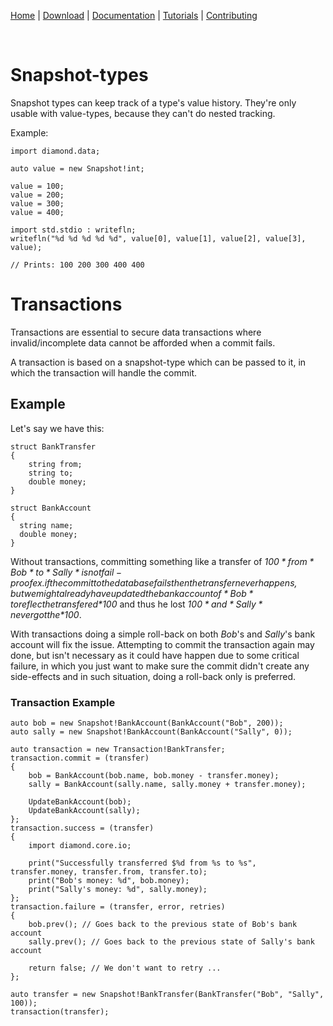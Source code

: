 [Home](https://diamondmvc.github.io/Diamond/) | [Download](https://diamondmvc.github.io/Diamond/download) | [Documentation](https://diamondmvc.github.io/Diamond/docs) | [Tutorials](https://diamondmvc.github.io/Diamond/tutorials) | [Contributing](https://diamondmvc.github.io/Diamond/contributing)

<br>

# Snapshot-types

Snapshot types can keep track of a type's value history. They're only usable with value-types, because they can't do nested tracking.

Example:
```
import diamond.data;

auto value = new Snapshot!int;

value = 100;
value = 200;
value = 300;
value = 400;

import std.stdio : writefln;
writefln("%d %d %d %d %d", value[0], value[1], value[2], value[3], value);

// Prints: 100 200 300 400 400
```

# Transactions

Transactions are essential to secure data transactions where invalid/incomplete data cannot be afforded when a commit fails.

A transaction is based on a snapshot-type which can be passed to it, in which the transaction will handle the commit.

## Example

Let's say we have this:

```
struct BankTransfer
{
	string from;
	string to;
	double money;
}

struct BankAccount
{
  string name;
  double money;
}
```

Without transactions, committing something like a transfer of *$100* from *Bob* to *Sally* is not fail-proof ex. if the commit to the database fails then the transfer never happens, but we might already have updated the bank account of *Bob* to reflect he transfered *$100* and thus he lost *$100* and *Sally* never got the *$100*.

With transactions doing a simple roll-back on both *Bob*'s and *Sally*'s bank account will fix the issue. Attempting to commit the transaction again may done, but isn't necessary as it could have happen due to some critical failure, in which you just want to make sure the commit didn't create any side-effects and in such situation, doing a roll-back only is preferred.

### Transaction Example

```
auto bob = new Snapshot!BankAccount(BankAccount("Bob", 200));
auto sally = new Snapshot!BankAccount(BankAccount("Sally", 0));

auto transaction = new Transaction!BankTransfer;
transaction.commit = (transfer)
{
    bob = BankAccount(bob.name, bob.money - transfer.money);
    sally = BankAccount(sally.name, sally.money + transfer.money);
    
    UpdateBankAccount(bob);
    UpdateBankAccount(sally);
};
transaction.success = (transfer)
{
    import diamond.core.io;
    
    print("Successfully transferred $%d from %s to %s", transfer.money, transfer.from, transfer.to);
    print("Bob's money: %d", bob.money);
    print("Sally's money: %d", sally.money);
};
transaction.failure = (transfer, error, retries)
{
    bob.prev(); // Goes back to the previous state of Bob's bank account
    sally.prev(); // Goes back to the previous state of Sally's bank account
    
    return false; // We don't want to retry ...
};

auto transfer = new Snapshot!BankTransfer(BankTransfer("Bob", "Sally", 100));
transaction(transfer);
```
